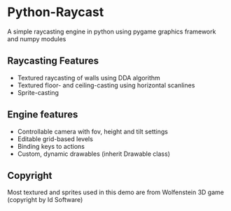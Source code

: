 # Python-Raycast
A simple raycasting engine in python using pygame graphics framework and numpy modules

## Raycasting Features
- Textured raycasting of walls using DDA algorithm
- Textured floor- and ceiling-casting using horizontal scanlines
- Sprite-casting

## Engine features
- Controllable camera with fov, height and tilt settings
- Editable grid-based levels
- Binding keys to actions
- Custom, dynamic drawables (inherit Drawable class)

## Copyright
Most textured and sprites used in this demo are from Wolfenstein 3D game (copyright by Id Software)
